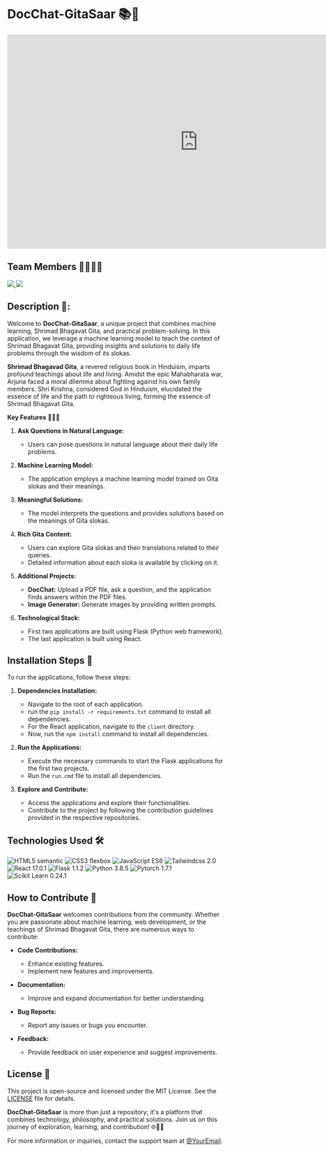 # DocChat-GitaSaar 📚🌟

<iframe width="873" height="491" src="https://www.youtube.com/embed/bSd8_dCmQ0E" title="Gita Saar :  An Natural Language Application" frameborder="0" allow="accelerometer; autoplay; clipboard-write; encrypted-media; gyroscope; picture-in-picture; web-share" allowfullscreen></iframe>

## Team Members 👨‍💻👩‍💻
<p align="left">
<a href="https://github.com/ravikisha">
<img src="https://img.shields.io/badge/Ravi Kishan-ravikisha-blue">
</a>
<a href="https://github.com/shivani51yadav">
<img src="https://img.shields.io/badge/Shivani Yadav-shivani51yadav-blueviolet">
</a>
</p>

## Description 📝:

Welcome to **DocChat-GitaSaar**, a unique project that combines machine learning, Shrimad Bhagavat Gita, and practical problem-solving. In this application, we leverage a machine learning model to teach the context of Shrimad Bhagavat Gita, providing insights and solutions to daily life problems through the wisdom of its slokas.

**Shrimad Bhagavad Gita**, a revered religious book in Hinduism, imparts profound teachings about life and living. Amidst the epic Mahabharata war, Arjuna faced a moral dilemma about fighting against his own family members. Shri Krishna, considered God in Hinduism, elucidated the essence of life and the path to righteous living, forming the essence of Shrimad Bhagavat Gita.

**Key Features** 📌📌📌

1. **Ask Questions in Natural Language:**
   - Users can pose questions in natural language about their daily life problems.
  
2. **Machine Learning Model:**
   - The application employs a machine learning model trained on Gita slokas and their meanings.

3. **Meaningful Solutions:**
   - The model interprets the questions and provides solutions based on the meanings of Gita slokas.

4. **Rich Gita Content:**
   - Users can explore Gita slokas and their translations related to their queries.
   - Detailed information about each sloka is available by clicking on it.

5. **Additional Projects:**
   - **DocChat:** Upload a PDF file, ask a question, and the application finds answers within the PDF files.
   - **Image Generator:** Generate images by providing written prompts.
  
6. **Technological Stack:**
   - First two applications are built using Flask (Python web framework).
   - The last application is built using React.

## Installation Steps 📱

To run the applications, follow these steps:

1. **Dependencies Installation:**
   - Navigate to the root of each application.
   - run the `pip install -r requirements.txt` command to install all dependencies.
   - For the React application, navigate to the `client` directory.
   - Now, run the `npm install` command to install all dependencies.

2. **Run the Applications:**
   - Execute the necessary commands to start the Flask applications for the first two projects.
   - Run the `run.cmd` file to install all dependencies.

3. **Explore and Contribute:**
   - Access the applications and explore their functionalities.
   - Contribute to the project by following the contribution guidelines provided in the respective repositories.


## Technologies Used 🛠️
<p align="left">
    <img src="https://img.shields.io/badge/HTML5-semantic-orange" alt="HTML5 semantic">
    <img src="https://img.shields.io/badge/CSS3-design-green" alt="CSS3 flexbox"> 
    <img src="https://img.shields.io/badge/JavaScript-ES6-blue" alt="JavaScript ES6">
    <img src="https://img.shields.io/badge/Tailwindcss-2.0-lightgreen" alt="Tailwindcss 2.0">
      <img src="https://img.shields.io/badge/React-17.0.1-blue" alt="React 17.0.1">
      <img src="https://img.shields.io/badge/Flask-1.1.2-red" alt="Flask 1.1.2">
      <img src="https://img.shields.io/badge/Python-3.8.5-yellow" alt="Python 3.8.5">
      <img src="https://img.shields.io/badge/Pytorch-1.7.1-orange" alt="Pytorch 1.7.1">
      <img src="https://img.shields.io/badge/Scikit Learn-0.24.1-blue" alt="Scikit Learn 0.24.1">
</p>



## How to Contribute 🤝

**DocChat-GitaSaar** welcomes contributions from the community. Whether you are passionate about machine learning, web development, or the teachings of Shrimad Bhagavat Gita, there are numerous ways to contribute:

- **Code Contributions:**
  - Enhance existing features.
  - Implement new features and improvements.

- **Documentation:**
  - Improve and expand documentation for better understanding.

- **Bug Reports:**
  - Report any issues or bugs you encounter.

- **Feedback:**
  - Provide feedback on user experience and suggest improvements.

## License 📜

This project is open-source and licensed under the MIT License. See the [LICENSE](LICENSE) file for details.

**DocChat-GitaSaar** is more than just a repository; it's a platform that combines technology, philosophy, and practical solutions. Join us on this journey of exploration, learning, and contribution! 🌐📖💡

For more information or inquiries, contact the support team at [@YourEmail](mailto:youremail@example.com).